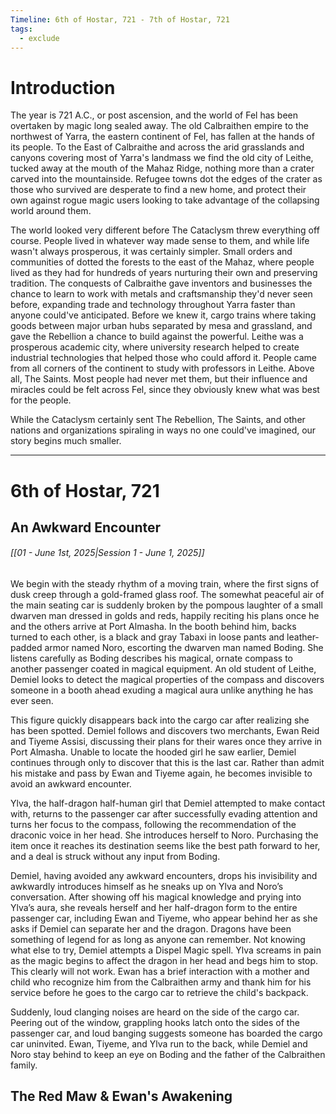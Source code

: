```yaml
---
Timeline: 6th of Hostar, 721 - 7th of Hostar, 721
tags:
  - exclude
---
```

# Introduction
The year is 721 A.C., or post ascension, and the world of Fel has been overtaken by magic long sealed away. The old Calbraithen empire to the northwest of Yarra, the eastern continent of Fel, has fallen at the hands of its people. To the East of Calbraithe and across the arid grasslands and canyons covering most of Yarra's landmass we find the old city of Leithe, tucked away at the mouth of the Mahaz Ridge, nothing more than a crater carved into the mountainside. Refugee towns dot the edges of the crater as those who survived are desperate to find a new home, and protect their own against rogue magic users looking to take advantage of the collapsing world around them.

The world looked very different before The Cataclysm threw everything off course. People lived in whatever way made sense to them, and while life wasn't always prosperous, it was certainly simpler. Small orders and communities of dotted the forests to the east of the Mahaz, where people lived as they had for hundreds of years nurturing their own and preserving tradition. The conquests of Calbraithe gave inventors and businesses the chance to learn to work with metals and craftsmanship they'd never seen before, expanding trade and technology throughout Yarra faster than anyone could've anticipated. Before we knew it, cargo trains where taking goods between major urban hubs separated by mesa and grassland, and gave the Rebellion a chance to build against the powerful. Leithe was a prosperous academic city, where university research helped to create industrial technologies that helped those who could afford it. People came from all corners of the continent to study with professors in Leithe. Above all, The Saints. Most people had never met them, but their influence and miracles could be felt across Fel, since they obviously knew what was best for the people.

While the Cataclysm certainly sent The Rebellion, The Saints, and other nations and organizations spiraling in ways no one could've imagined, our story begins much smaller.

---
# 6th of Hostar, 721
## An Awkward Encounter
###### [[01 - June 1st, 2025|Session 1 - June 1, 2025]]
We begin with the steady rhythm of a moving train, where the first signs of dusk creep through a gold-framed glass roof. The somewhat peaceful air of the main seating car is suddenly broken by the pompous laughter of a small dwarven man dressed in golds and reds, happily reciting his plans once he and the others arrive at Port Almasha. In the booth behind him, backs turned to each other, is a black and gray Tabaxi in loose pants and leather-padded armor named Noro, escorting the dwarven man named Boding. She listens carefully as Boding describes his magical, ornate compass to another passenger coated in magical equipment. An old student of Leithe, Demiel looks to detect the magical properties of the compass and discovers someone in a booth ahead exuding a magical aura unlike anything he has ever seen.

This figure quickly disappears back into the cargo car after realizing she has been spotted. Demiel follows and discovers two merchants, Ewan Reid and Tiyeme Assisi, discussing their plans for their wares once they arrive in Port Almasha. Unable to locate the hooded girl he saw earlier, Demiel continues through only to discover that this is the last car. Rather than admit his mistake and pass by Ewan and Tiyeme again, he becomes invisible to avoid an awkward encounter.

Ylva, the half-dragon half-human girl that Demiel attempted to make contact with, returns to the passenger car after successfully evading attention and turns her focus to the compass, following the recommendation of the draconic voice in her head. She introduces herself to Noro. Purchasing the item once it reaches its destination seems like the best path forward to her, and a deal is struck without any input from Boding.

Demiel, having avoided any awkward encounters, drops his invisibility and awkwardly introduces himself as he sneaks up on Ylva and Noro’s conversation. After showing off his magical knowledge and prying into Ylva’s aura, she reveals herself and her half-dragon form to the entire passenger car, including Ewan and Tiyeme, who appear behind her as she asks if Demiel can separate her and the dragon. Dragons have been something of legend for as long as anyone can remember. Not knowing what else to try, Demiel attempts a Dispel Magic spell. Ylva screams in pain as the magic begins to affect the dragon in her head and begs him to stop. This clearly will not work. Ewan has a brief interaction with a mother and child who recognize him from the Calbraithen army and thank him for his service before he goes to the cargo car to retrieve the child's backpack.

Suddenly, loud clanging noises are heard on the side of the cargo car. Peering out of the window, grappling hooks latch onto the sides of the passenger car, and loud banging suggests someone has boarded the cargo car uninvited. Ewan, Tiyeme, and Ylva run to the back, while Demiel and Noro stay behind to keep an eye on Boding and the father of the Calbraithen family.
## The Red Maw & Ewan's Awakening


